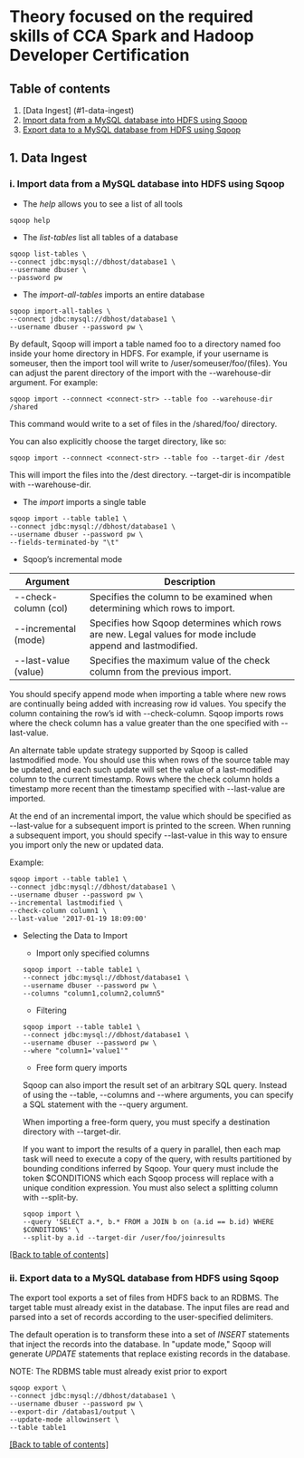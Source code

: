 # Theory focused on the required skills of CCA Spark and Hadoop Developer Certification

## Table of contents
1. [Data Ingest] (#1-data-ingest)
 1. [Import data from a MySQL database into HDFS using Sqoop](#i-import-data-from-a-mysql-database-into-hdfs-using-sqoop)
 2. [Export data to a MySQL database from HDFS using Sqoop](#ii-export-data-to-a-mysql-database-from-hdfs-using-sqoop)

## 1. Data Ingest

### i. Import data from a MySQL database into HDFS using Sqoop

* The *help* allows you to see a list of all tools

```
sqoop help
```
* The *list-tables* list all tables of a database

```
sqoop list-tables \
--connect jdbc:mysql://dbhost/database1 \
--username dbuser \
--password pw
```
* The *import-all-tables* imports an entire database

```
sqoop import-all-tables \
--connect jdbc:mysql://dbhost/database1 \
--username dbuser --password pw \
```

By default, Sqoop will import a table named foo to a directory named foo inside your home directory in HDFS. For example, if your username is someuser, then the import tool will write to /user/someuser/foo/(files). You can adjust the parent directory of the import with the --warehouse-dir argument. For example:

```
sqoop import --connnect <connect-str> --table foo --warehouse-dir /shared
```
This command would write to a set of files in the /shared/foo/ directory.

You can also explicitly choose the target directory, like so:
```
sqoop import --connnect <connect-str> --table foo --target-dir /dest
```

This will import the files into the /dest directory. --target-dir is incompatible with --warehouse-dir.


* The *import* imports a single table

```
sqoop import --table table1 \
--connect jdbc:mysql://dbhost/database1 \
--username dbuser --password pw \
--fields-terminated-by "\t"
```
* Sqoop’s incremental mode

Argument | Description
--- | ---
--check-column (col) | Specifies the column to be examined when determining which rows to import.
--incremental (mode) | Specifies how Sqoop determines which rows are new. Legal values for mode include append and lastmodified.
--last-value (value) | Specifies the maximum value of the check column from the previous import.

You should specify append mode when importing a table where new rows are continually being added with increasing row id values. You specify the column containing the row’s id with --check-column. Sqoop imports rows where the check column has a value greater than the one specified with --last-value.

An alternate table update strategy supported by Sqoop is called lastmodified mode. You should use this when rows of the source table may be updated, and each such update will set the value of a last-modified column to the current timestamp. Rows where the check column holds a timestamp more recent than the timestamp specified with --last-value are imported.

At the end of an incremental import, the value which should be specified as --last-value for a subsequent import is printed to the screen. When running a subsequent import, you should specify --last-value in this way to ensure you import only the new or updated data.

Example:
```
sqoop import --table table1 \
--connect jdbc:mysql://dbhost/database1 \
--username dbuser --password pw \
--incremental lastmodified \
--check-column column1 \
--last-value '2017-01-19 18:09:00'
```

* Selecting the Data to Import

  * Import only specified columns

  ```
  sqoop import --table table1 \
  --connect jdbc:mysql://dbhost/database1 \
  --username dbuser --password pw \
  --columns "column1,column2,column5"
  ```

  * Filtering

  ```
  sqoop import --table table1 \
  --connect jdbc:mysql://dbhost/database1 \
  --username dbuser --password pw \
  --where "column1='value1'"
  ```

  * Free form query imports

  Sqoop can also import the result set of an arbitrary SQL query. Instead of using the --table, --columns and --where arguments, you       can   specify a SQL statement with the --query argument.

  When importing a free-form query, you must specify a destination directory with --target-dir.

  If you want to import the results of a query in parallel, then each map task will need to execute a copy of the query, with results     partitioned by bounding conditions inferred by Sqoop. Your query must include the token $CONDITIONS which each Sqoop process will       replace with a unique condition expression. You must also select a splitting column with --split-by.

  ```
  sqoop import \
  --query 'SELECT a.*, b.* FROM a JOIN b on (a.id == b.id) WHERE $CONDITIONS' \
  --split-by a.id --target-dir /user/foo/joinresults
  ```

[[Back to table of contents]](table-of-contents)

### ii. Export data to a MySQL database from HDFS using Sqoop
The export tool exports a set of files from HDFS back to an RDBMS. The target table must already exist in the database. The input files are read and parsed into a set of records according to the user-specified delimiters.

The default operation is to transform these into a set of *INSERT* statements that inject the records into the database. In "update mode," Sqoop will generate *UPDATE* statements that replace existing records in the database.

NOTE: The RDBMS table must already exist prior to export
```
sqoop export \
--connect jdbc:mysql://dbhost/database1 \
--username dbuser --password pw \
--export-dir /databas1/output \
--update-mode allowinsert \
--table table1
```

[[Back to table of contents]](table-of-contents)
